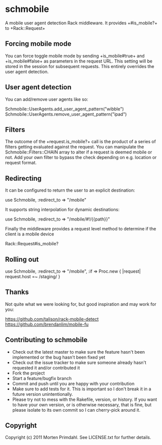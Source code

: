 # schmobile

A mobile user agent detection Rack middleware. It provides +#is_mobile?+ to +Rack::Request+

## Forcing mobile mode

You can force toggle mobile mode by sending +is_mobile#true+ and +is_mobile#false+ as
parameters in the request URL. This setting will be stored in the session for subsequent requests.
This entirely overrides the user agent detection.

## User agent detection

You can add/remove user agents like so:

  Schmobile::UserAgents.add_user_agent_pattern("wibble")
  Schmobile::UserAgents.remove_user_agent_pattern("ipad")

## Filters

The outcome of the +request.is_mobile?+ call is the product of a series of filters getting evaluated
against the request. You can manipulate the Schmobile::Filters::CHAIN array to alter if a
request is deemed mobile or not. Add your own filter to bypass the check depending on e.g. location
or request format.

## Redirecting

It can be configured to return the user to an explicit destination:

  use Schmobile, :redirect_to => "/mobile"

It supports string interpolation for dynamic destinations:

  use Schmobile, :redirect_to => "/mobile/#!/{{path}}"

Finally the middleware provides a request level method to determine if the client is a mobile device

  Rack::Request#is_mobile?

## Rolling out

  use Schmobile, :redirect_to => "/mobile", :if => Proc.new { |request| request.host =~ /staging/ }

## Thanks

Not quite what we were looking for, but good inspiration and may work for you:

  https://github.com/talison/rack-mobile-detect
  https://github.com/brendanlim/mobile-fu


## Contributing to schmobile

* Check out the latest master to make sure the feature hasn't been implemented or the bug hasn't been fixed yet
* Check out the issue tracker to make sure someone already hasn't requested it and/or contributed it
* Fork the project
* Start a feature/bugfix branch
* Commit and push until you are happy with your contribution
* Make sure to add tests for it. This is important so I don't break it in a future version unintentionally.
* Please try not to mess with the Rakefile, version, or history. If you want to have your own version, or is otherwise necessary, that is fine, but please isolate to its own commit so I can cherry-pick around it.

## Copyright

Copyright (c) 2011 Morten Primdahl. See LICENSE.txt for
further details.

